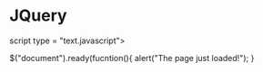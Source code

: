 JQuery
======

<script type="text/javascript"></script>
script type = "text.javascript">

$("document").ready(fucntion(){
alert("The page just loaded!");
}

<script type="text/javascript">
  $(".a").css("boarder","3px solid red");
  $("p, li.b").css("boarder", "3px solid red");
</script>


<script type="text/javascript">
  $(".a:gt(1)").css("boarder", "3px solid red");
  $("li:contains(3)").css("boarder", "3px solid red");
  $("ul:has(li[class=a]).css("boarder',"3px solid red");
  $(ul li;last-child").css("boarder","3px solid red");
</script>
